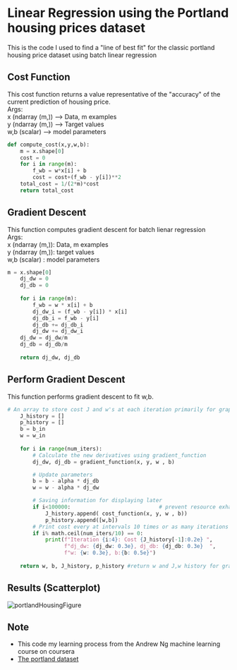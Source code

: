 # Linear Regression using the Portland housing prices dataset
This is the code I used to find a "line of best fit" for the classic portland housing price dataset using batch linear regression
<br>

## Cost Function
This cost function returns a value representative of the "accuracy" of the current prediction of housing price. <br>
Args:       <br>
x (ndarray (m,)) -->  Data, m examples <br>
y (ndarray (m,)) -->  Target values    <br>
w,b (scalar)    --> model parameters 

```python
def compute_cost(x,y,w,b):
    m = x.shape[0] 
    cost = 0
    for i in range(m):
        f_wb = w*x[i] + b
        cost = cost+(f_wb - y[i])**2
    total_cost = 1/(2*m)*cost
    return total_cost
```

## Gradient Descent
This function computes gradient descent for batch lienar regression <br>
    Args:<br>
        x (ndarray (m,)): Data, m examples <br>
        y (ndarray (m,)): target values    <br>
        w,b (scalar)    : model parameters <br>
```python
m = x.shape[0]    
    dj_dw = 0
    dj_db = 0
    
    for i in range(m):  
        f_wb = w * x[i] + b 
        dj_dw_i = (f_wb - y[i]) * x[i] 
        dj_db_i = f_wb - y[i] 
        dj_db += dj_db_i
        dj_dw += dj_dw_i 
    dj_dw = dj_dw/m 
    dj_db = dj_db/m 
        
    return dj_dw, dj_db
```

## Perform Gradient Descent
This function performs gradient descent to fit w,b.
```python
# An array to store cost J and w's at each iteration primarily for graphing later
    J_history = []
    p_history = []
    b = b_in
    w = w_in
    
    for i in range(num_iters):
        # Calculate the new derivatives using gradient_function
        dj_dw, dj_db = gradient_function(x, y, w , b)     

        # Update parameters
        b = b - alpha * dj_db                            
        w = w - alpha * dj_dw                            

        # Saving information for displaying later
        if i<100000:                            # prevent resource exhaustion 
            J_history.append( cost_function(x, y, w , b))
            p_history.append([w,b])
        # Print cost every at intervals 10 times or as many iterations if < 10
        if i% math.ceil(num_iters/10) == 0:
            print(f"Iteration {i:4}: Cost {J_history[-1]:0.2e} ",
                  f"dj_dw: {dj_dw: 0.3e}, dj_db: {dj_db: 0.3e}  ",
                  f"w: {w: 0.3e}, b:{b: 0.5e}")
 
    return w, b, J_history, p_history #return w and J,w history for graphing
```
## Results (Scatterplot)
![portlandHousingFigure](https://user-images.githubusercontent.com/115199074/231047602-01c19749-6c93-40de-ade8-cb9abca573f2.png)

## Note
- This code my learning process from the Andrew Ng machine learning course on coursera
- [The portland dataset](https://www.kaggle.com/datasets/kennethjohn/housingprice")

